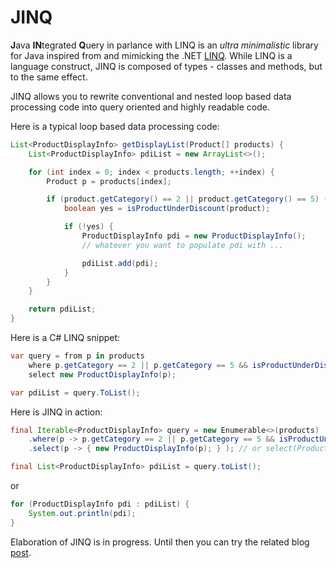 # JINQ

**J**ava **IN**tegrated **Q**uery in parlance with LINQ is an _ultra minimalistic_ library for Java inspired from and mimicking the .NET [LINQ](http://msdn.microsoft.com/en-us/netframework/aa904594.aspx). While LINQ is a language construct, JINQ is composed of types - classes and methods, but to the same effect.

JINQ allows you to rewrite conventional and nested loop based data processing code into query oriented and highly readable code.

Here is a typical loop based data processing code:

```java
List<ProductDisplayInfo> getDisplayList(Product[] products) {
	List<ProductDisplayInfo> pdiList = new ArrayList<>();

	for (int index = 0; index < products.length; ++index) {
		Product p = products[index];

		if (product.getCategory() == 2 || product.getCategory() == 5) {
			boolean yes = isProductUnderDiscount(product);

			if (!yes) {
				ProductDisplayInfo pdi = new ProductDisplayInfo();
				// whatever you want to populate pdi with ...

				pdiList.add(pdi);
			}
		}
	}

	return pdiList;
}
```
Here is a C# LINQ snippet:

```csharp
var query = from p in products
	where p.getCategory == 2 || p.getCategory == 5 && isProductUnderDiscount(p)
	select new ProductDisplayInfo(p);

var pdiList = query.ToList();
```

Here is JINQ in action:

```java
final Iterable<ProductDisplayInfo> query = new Enumerable<>(products)
	.where(p -> p.getCategory == 2 || p.getCategory == 5 && isProductUnderDiscount(p))
	.select(p -> { new ProductDisplayInfo(p); } ); // or select(ProductDisplayInfo::new);

final List<ProductDisplayInfo> pdiList = query.toList();
```

or

```java
for (ProductDisplayInfo pdi : pdiList) {
	System.out.println(pdi);
}
```

Elaboration of JINQ is in progress. Until then you can try the related blog [post](http://vivekragunathan.wordpress.com).